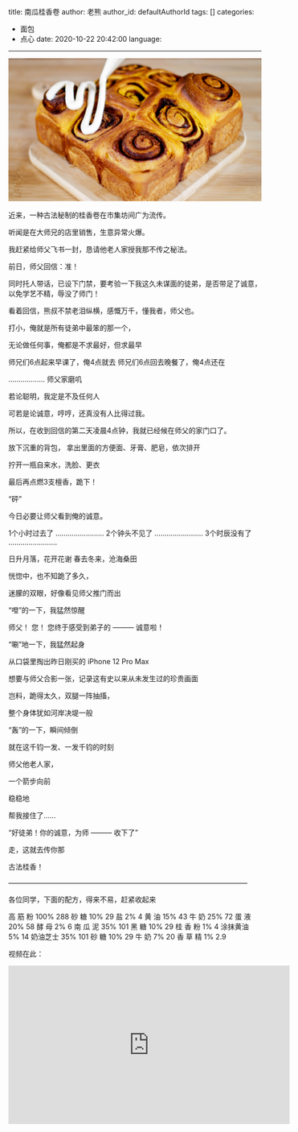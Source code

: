 title: 南瓜桂香卷
author: 老熊
author_id: defaultAuthorId
tags: []
categories:
  - 面包
  - 点心
date: 2020-10-22 20:42:00
language:
---
![](/images/pasted-87.jpg)

近来，一种古法秘制的桂香卷在市集坊间广为流传。


听闻是在大师兄的店里销售，生意异常火爆。


我赶紧给师父飞书一封，恳请他老人家授我那不传之秘法。


前日，师父回信：准！


同时托人带话，已设下门禁，要考验一下我这久未谋面的徒弟，是否带足了诚意，以免学艺不精，辱没了师门！


看着回信，熊叔不禁老泪纵横，感慨万千，懂我者，师父也。


打小，俺就是所有徒弟中最笨的那一个，


无论做任何事，俺都是不求最好，但求最早


师兄们6点起来早课了，俺4点就去
师兄们6点回去晚餐了，俺4点还在

………………
师父家磨叽


若论聪明，我定是不及任何人


可若是论诚意，哼哼，还真没有人比得过我。


所以，在收到回信的第二天凌晨4点钟，我就已经候在师父的家门口了。


放下沉重的背包，
拿出里面的方便面、牙膏、肥皂，依次排开


拧开一瓶自来水，洗脸、更衣


最后再点燃3支檀香，跪下！


“砰”


今日必要让师父看到俺的诚意。


1个小时过去了
……………………
2个钟头不见了
……………………
3个时辰没有了
……………………


日升月落，花开花谢
春去冬来，沧海桑田


恍惚中，也不知跪了多久，


迷朦的双眼，好像看见师父推门而出


“噔”的一下，我猛然惊醒


师父！
您！
您终于感受到弟子的 ——— 诚意啦！


“唰”地一下，我猛然起身


从口袋里掏出昨日刚买的 iPhone 12 Pro Max


想要与师父合影一张，记录这有史以来从未发生过的珍贵画面


岂料，跪得太久，双腿一阵抽搐，


整个身体犹如河岸决堤一般


“轰”的一下，瞬间倾倒


就在这千钧一发、一发千钧的时刻


师父他老人家，


一个箭步向前


稳稳地


帮我接住了……


“好徒弟！你的诚意，为师 ——— 收下了”


走，这就去传你那


古法桂香！


——————————————————————————————————


各位同学，下面的配方，得来不易，赶紧收起来


高 筋 粉    100%    288
砂     糖    10%      29
盐            2%       4
黄     油    15%      43
牛     奶    25%     72
蛋     液    20%     58
酵     母    2%       6
南 瓜 泥    35%     101
黑     糖    10%      29
桂 香 粉    1%        4
涂抹黄油   5%       14
奶油芝士   35%     101
砂     糖    10%      29
牛     奶    7%       20
香 草 精    1%       2.9

视频在此：
<iframe width="560" height="315" src="https://www.youtube.com/embed/JbuOxRJhaPc" frameborder="0" allow="accelerometer; autoplay; clipboard-write; encrypted-media; gyroscope; picture-in-picture" allowfullscreen></iframe>